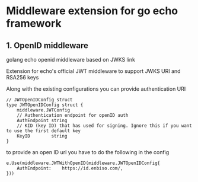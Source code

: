# Middleware extension for go echo framework

## 1. OpenID middleware

golang echo openid middleware based on JWKS link

Extension for echo's official JWT middleware to support JWKS URI and RSA256 keys

Along with the existing configurations you can provide authentication URI

```
// JWTOpenIDConfig struct
type JWTOpenIDConfig struct {
    middleware.JWTConfig
    // Authentication endpoint for openID auth
    AuthEndpoint string
    // KID (key ID) that has used for signing. Ignore this if you want to use the first default key
    KeyID        string
}
```

to provide an open ID url you have to do the following in the config

```
e.Use(middleware.JWTWithOpenID(middleware.JWTOpenIDConfig{
    AuthEndpoint:    https://id.enbiso.com/,		
}))

```


